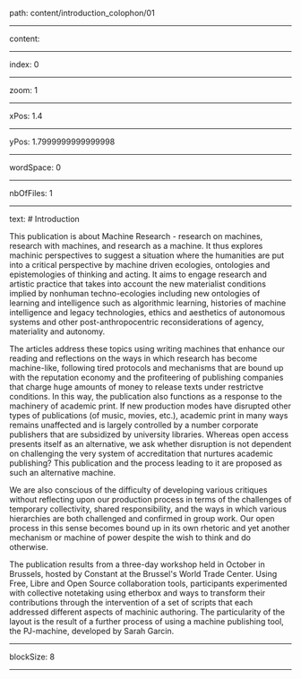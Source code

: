 path: content/introduction_colophon/01

----

content: 

----

index: 0

----

zoom: 1

----

xPos: 1.4

----

yPos: 1.7999999999999998

----

wordSpace: 0

----

nbOfFiles: 1

----

text: # Introduction 

This publication is about Machine Research - research on machines,
research with machines, and research as a machine. It thus explores
machinic perspectives to suggest a situation where the humanities are put
into a critical perspective by machine driven ecologies, ontologies and
epistemologies of thinking and acting. It aims to engage research and
artistic practice that takes into account the new materialist conditions
implied by nonhuman techno-ecologies including new ontologies of learning
and intelligence such as algorithmic learning, histories of machine
intelligence and legacy technologies, ethics and aesthetics of autonomous
systems and other post-anthropocentric reconsiderations of agency,
materiality and autonomy.

The articles address these topics using writing machines that enhance our
reading and reflections on the ways in which research has become
machine-like, following tired protocols and mechanisms that are bound up
with the reputation economy and the profiteering of publishing companies
that charge huge amounts of money to release texts under restrictve
conditions. In this way, the publication also functions as a response to
the machinery of academic print. If new production modes have disrupted
other types of publications (of music, movies, etc.), academic print in
many ways remains unaffected and is largely controlled by a number
corporate publishers that are subsidized by university libraries. Whereas
open access presents itself as an alternative, we ask whether disruption
is not dependent on challenging the very system of accreditation that
nurtures academic publishing? This publication and the process leading to
it are proposed as such an alternative machine.

We are also conscious of the difficulty of developing various critiques
without reflecting upon our production process in terms of the challenges
of temporary collectivity, shared responsibility, and the ways in which
various hierarchies are both challenged and confirmed in group work. Our
open process in this sense becomes bound up in its own rhetoric and yet
another mechanism or machine of power despite the wish to think and do
otherwise.    

The publication results from a three-day workshop held in October in
Brussels, hosted by Constant at the Brussel's World Trade Center. Using
Free, Libre and Open Source collaboration tools, participants experimented
with collective notetaking using etherbox and ways to transform their
contributions through the intervention of a set of scripts that each
addressed different aspects of machinic authoring. The particularity of
the layout is the result of a further process of using a machine
publishing tool, the PJ-machine, developed by Sarah Garcin.


----

blockSize: 8

----

